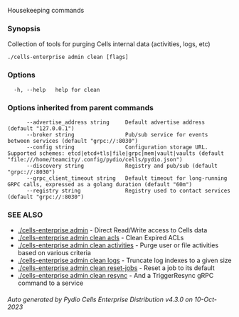 Housekeeping commands

### Synopsis

Collection of tools for purging Cells internal data (activities, logs, etc)

```
./cells-enterprise admin clean [flags]
```

### Options

```
  -h, --help   help for clean
```

### Options inherited from parent commands

```
      --advertise_address string     Default advertise address (default "127.0.0.1")
      --broker string                Pub/sub service for events between services (default "grpc://:8030")
      --config string                Configuration storage URL. Supported schemes: etcd|etcd+tls|file|grpc|mem|vault|vaults (default "file:///home/teamcity/.config/pydio/cells/pydio.json")
      --discovery string             Registry and pub/sub (default "grpc://:8030")
      --grpc_client_timeout string   Default timeout for long-running GRPC calls, expressed as a golang duration (default "60m")
      --registry string              Registry used to contact services (default "grpc://:8030")
```

### SEE ALSO

* [./cells-enterprise admin](./cells-enterprise-admin)	 - Direct Read/Write access to Cells data
* [./cells-enterprise admin clean acls](./cells-enterprise-admin-clean-acls)	 - Clean Expired ACLs
* [./cells-enterprise admin clean activities](./cells-enterprise-admin-clean-activities)	 - Purge user or file activities based on various criteria
* [./cells-enterprise admin clean logs](./cells-enterprise-admin-clean-logs)	 - Truncate log indexes to a given size
* [./cells-enterprise admin clean reset-jobs](./cells-enterprise-admin-clean-reset-jobs)	 - Reset a job to its default
* [./cells-enterprise admin clean resync](./cells-enterprise-admin-clean-resync)	 - And a TriggerResync gRPC command to a service

###### Auto generated by Pydio Cells Enterprise Distribution v4.3.0 on 10-Oct-2023
